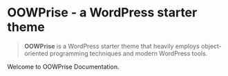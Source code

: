 # OOWPrise - a WordPress starter theme

> **OOWPrise** is a WordPress starter theme that heavily employs object-oriented programming techniques and modern WordPress tools.

Welcome to OOWPrise Documentation.
